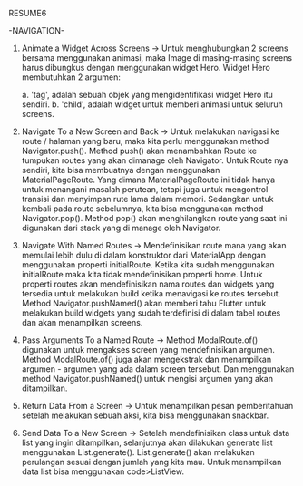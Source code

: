 RESUME6

-NAVIGATION-

1. Animate a Widget Across Screens -> Untuk menghubungkan 2 screens bersama menggunakan animasi, maka Image di masing-masing screens harus dibungkus dengan menggunakan widget Hero. Widget Hero membutuhkan 2 argumen:

   a. 'tag', adalah sebuah objek yang mengidentifikasi widget Hero itu sendiri.
   b. 'child', adalah widget untuk memberi animasi untuk seluruh screens.

2. Navigate To a New Screen and Back -> Untuk melakukan navigasi ke route / halaman yang baru, maka kita perlu menggunakan method Navigator.push(). Method push() akan menambahkan Route ke tumpukan routes yang akan dimanage oleh Navigator. Untuk Route nya sendiri, kita bisa membuatnya dengan menggunakan MaterialPageRoute. Yang dimana MaterialPageRoute ini tidak hanya untuk menangani masalah perutean, tetapi juga untuk mengontrol transisi dan menyimpan rute lama dalam memori.
   Sedangkan untuk kembali pada route sebelumnya, kita bisa menggunakan method Navigator.pop(). Method pop() akan menghilangkan route yang saat ini digunakan dari stack yang di manage oleh Navigator.
3. Navigate With Named Routes -> Mendefinisikan route mana yang akan memulai lebih dulu di dalam konstruktor dari MaterialApp dengan menggunakan properti initialRoute. Ketika kita sudah menggunakan initialRoute maka kita tidak mendefinisikan properti home. Untuk properti routes akan mendefinisikan nama routes dan widgets yang tersedia untuk melakukan build ketika menavigasi ke routes tersebut.
   Method Navigator.pushNamed() akan memberi tahu Flutter untuk melakukan build widgets yang sudah terdefinisi di dalam tabel routes dan akan menampilkan screens.
4. Pass Arguments To a Named Route -> Method ModalRoute.of() digunakan untuk mengakses screen yang mendefinisikan argumen. Method ModalRoute.of() juga akan mengekstrak dan menampilkan argumen - argumen yang ada dalam screen tersebut.
   Dan menggunakan method Navigator.pushNamed() untuk mengisi argumen yang akan ditampilkan.
5. Return Data From a Screen -> Untuk menampilkan pesan pemberitahuan setelah melakukan sebuah aksi, kita bisa menggunakan snackbar.
6. Send Data To a New Screen -> Setelah mendefinisikan class untuk data list yang ingin ditampilkan, selanjutnya akan dilakukan generate list menggunakan List.generate(). List.generate() akan melakukan perulangan sesuai dengan jumlah yang kita mau. Untuk menampilkan data list bisa menggunakan code>ListView.

